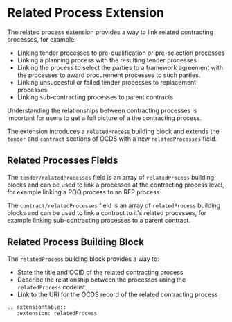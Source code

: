 # Related Process Extension

The related process extension provides a way to link related contracting processes, for example:

* Linking tender processes to pre-qualification or pre-selection processes
* Linking a planning process with the resulting tender processes
* Linking the process to select the parties to a framework agreement with the processes to award procurement processes to such parties.
* Linking unsuccesful or failed tender processes to replacement processes
* Linking sub-contracting processes to parent contracts

Understanding the relationships between contracting processes is important for users to get a full picture of a the contracting process.

The extension introduces a ```relatedProcess``` building block and extends the ```tender``` and ```contract``` sections of OCDS with a new ```relatedProcesses``` field.

## Related Processes Fields

The ```tender/relatedProcesses``` field is an array of ```relatedProcess``` building blocks and can be used to link a processes at the contracting process level, for example linking a PQQ process to an RFP process.

The ```contract/relatedProcesses``` field is an array of ```relatedProcess``` building blocks and can be used to link a contract to it's related processes, for example linking sub-contracting processes to a parent contract.

## Related Process Building Block

The ```relatedProcess``` building block provides a way to:

* State the title and OCID of the related contracting process
* Describe the relationship between the processes using the ```relatedProcess``` codelist
* Link to the URI for the OCDS record of the related contracting process

```eval_rst
.. extensiontable::
   :extension: relatedProcess
```